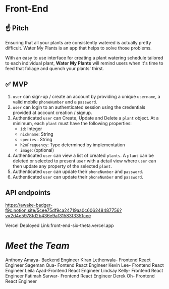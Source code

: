 # Front-End
## ☝️ **Pitch**

Ensuring that all your plants are consistently watered is actually pretty difficult. Water My Plants is an app that helps to solve those problems. 

With an easy to use interface for creating a plant watering schedule tailored to each individual plant, **Water My Plants** will remind users when it's time to feed that foliage and quench your plants' thirst.

## ✅  **MVP**

1. `user` can sign-up / create an account by providing a unique `username`, a valid mobile `phoneNumber` and a `password`. 
2. `user` can login to an authenticated session using the credentials provided at account creation / signup.
3. Authenticated `user` can Create, Update and Delete a `plant` object. At a minimum, each `plant` must have the following properties: 
    - `id`: Integer
    - `nickname`: String
    - `species` : String
    - `h2oFrequency`: Type determined by implementation
    - `image`: (optional)
4. Authenticated `user` can view a list of created `plants`.  A `plant` can be deleted or selected to present `user` with a detail view where `user` can then update any property of the selected `plant`. 
5. Authenticated `user` can update their `phoneNumber` and `password`.
6. Authenticated `user` can update their `phoneNumber` and `password`.

## API endpoints
https://awake-badger-f9c.notion.site/5cee75df9ca24719aa0c606248487756?v=2d4e5978fd2b436e9af31583f3351cee

Vercel Deployed Link:front-end-six-theta.vercel.app
# *Meet the Team*
Anthony Amaya- Backend Engineer
Kiran Letherwala- Frontend React Engineer
Sageman Qua- Fontend React Engineer
Kevin Lee- Frontend React Engineer
Leila Ayad-Frontend React Engineer
Lindsay Kelly- Frontend React Engineer
Fatimah Sarwar- Frontend React Engineer
Derek Oh- Frontend React Engineer

